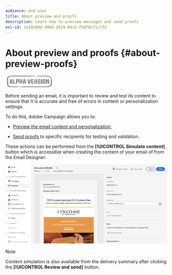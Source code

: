 ```yaml
---
audience: end-user
title: About preview and proofs
description: Learn how to preview messages and send proofs
exl-id: ce10c89d-d9b8-4529-84cb-f58f8c71c733
---
```

# About preview and proofs {#about-preview-proofs}

![](../assets/do-not-localize/badge.png)

Before sending an email, it is important to review and test its content to ensure that it is accurate and free of errors in content or personalization settings.

To do this, Adobe Campaign allows you to:

* [Preview the email content and personalization](#preview),
<!--* [Check the email rendering](#rendering) in popular desktop, mobile and web-based clients,-->
* [Send proofs](#send-proofs) to specific recipients for testing and validation.

These actions can be performed from the **[!UICONTROL Simulate content]** button which is accessible when creating the content of your email of from the Email Designer:

![](assets/simulate.png)

>[!NOTE]
>
>Content simulation is also available from the delivery summary after clicking the **[!UICONTROL Review and send]** button.

